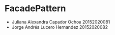 # FacadePattern

* Juliana Alexandra Capador Ochoa 20152020081
* Jorge Andrés Lucero Hernandez 20152020082
